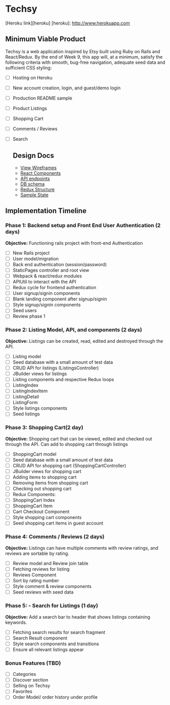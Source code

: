 # Techsy

[Heroku link][heroku]
[heroku]: http://www.herokuapp.com

## Minimum Viable Product

Techsy is a web application inspired by Etsy built using Ruby on Rails and React/Redux. By the end of Week 9, this app will, at a minimum, satisfy the following criteria with smooth, bug-free navigation, adequate seed data and sufficient CSS styling:

- [ ] Hosting on Heroku
- [ ] New account creation, login, and guest/demo login
- [ ] Production README sample
- [ ] Product Listings
- [ ] Shopping Cart
- [ ] Comments / Reviews
- [ ] Search

  ## Design Docs
  * [View Wireframes][wireframes]
  * [React Components][components]
  * [API endpoints][api-endpoints]
  * [DB schema][schema]
  * [Redux Structure][redux-structure]
  * [Sample State][sample-state]

  [wireframes]: wireframes
  [components]: component-hierarchy.md
  [redux-structure]: redux-structure.md
  [sample-state]: sample-state.md
  [api-endpoints]: api-endpoints.md
  [schema]: schema.md

## Implementation Timeline

### Phase 1: Backend setup and Front End User Authentication (2 days)

**Objective:** Functioning rails project with front-end Authentication

- [ ] New Rails project
- [ ] User model/migration
- [ ] Back end authentication (session/password)
- [ ] StaticPages controller and root view
- [ ] Webpack & react/redux modules
- [ ] APIUtil to interact with the API
- [ ] Redux cycle for frontend authentication
- [ ] User signup/signin components
- [ ] Blank landing component after signup/signin
- [ ] Style signup/signin components
- [ ] Seed users
- [ ] Review phase 1

### Phase 2: Listing Model, API, and components (2 days)

**Objective:** Listings can be created, read, edited and destroyed through the API.

- [ ] Listing model
- [ ] Seed database with a small amount of test data
- [ ] CRUD API for listings (ListingsController)
- [ ] JBuilder views for listings
- [ ] Listing components and respective Redux loops
- [ ] ListingIndex
- [ ] ListingIndexItem
- [ ] ListingDetail
- [ ] ListingForm
- [ ] Style listings components
- [ ] Seed listings

### Phase 3: Shopping Cart(2 day)

**Objective:** Shopping cart that can be viewed, edited and checked out through the API. Can add to shopping cart through listings

- [ ] ShoppingCart model
- [ ] Seed database with a small amount of test data
- [ ] CRUD API for shopping cart (ShoppingCartController)
- [ ] JBuilder views for shopping cart
- [ ] Adding items to shopping cart
- [ ] Removing items from shopping cart
- [ ] Checking out shopping cart
- [ ] Redux Components:
- [ ] ShoppingCart Index
- [ ] ShoppingCart Item
- [ ] Cart Checkout Component
- [ ] Style shopping cart components
- [ ] Seed shopping cart items in guest account

### Phase 4: Comments / Reviews (2 days)

**Objective:** Listings can have multiple comments with review ratings, and reviews are sortable by rating.

- [ ] Review model and Review join table
- [ ] Fetching reviews for listing
- [ ] Reviews Component
- [ ] Sort by rating number
- [ ] Style comment & review components
- [ ] Seed reviews with seed data

### Phase 5: - Search for Listings (1 day)

**Objective:** Add a search bar to header that shows listings containing keywords.

- [ ] Fetching search results for search fragment
- [ ] Search Result component
- [ ] Style search components and transitions
- [ ] Ensure all relevant listings appear

### Bonus Features (TBD)
- [ ] Categories
- [ ] Discover section
- [ ] Selling on Techsy
- [ ] Favorites
- [ ] Order Model/ order history under profile
